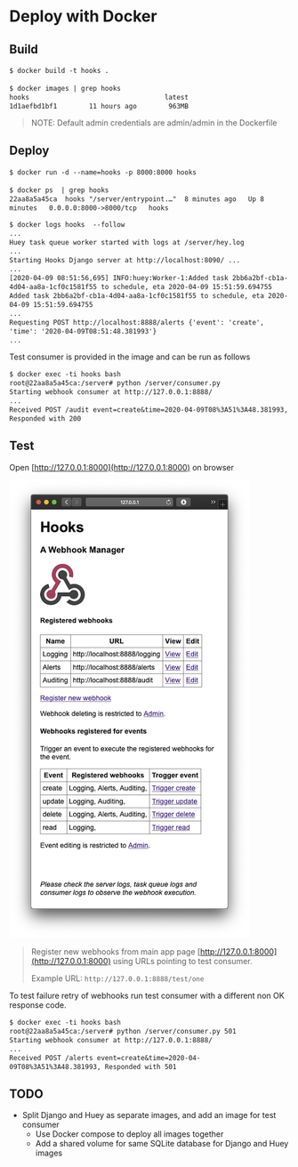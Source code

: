 # Deploy with Docker

## Build 
```shell script
$ docker build -t hooks .

$ docker images | grep hooks
hooks                                  latest              1d1aefbd1bf1        11 hours ago        963MB

```

> NOTE: Default admin credentials are admin/admin in the Dockerfile

## Deploy 

```shell script
$ docker run -d --name=hooks -p 8000:8000 hooks 

$ docker ps  | grep hooks
22aa8a5a45ca  hooks "/server/entrypoint.…"  8 minutes ago   Up 8 minutes   0.0.0.0:8000->8000/tcp   hooks
```

```shell script
$ docker logs hooks  --follow
...
Huey task queue worker started with logs at /server/hey.log
...
Starting Hooks Django server at http://localhost:8090/ ...
...
[2020-04-09 08:51:56,695] INFO:huey:Worker-1:Added task 2bb6a2bf-cb1a-4d04-aa8a-1cf0c1581f55 to schedule, eta 2020-04-09 15:51:59.694755
Added task 2bb6a2bf-cb1a-4d04-aa8a-1cf0c1581f55 to schedule, eta 2020-04-09 15:51:59.694755
...
Requesting POST http://localhost:8888/alerts {'event': 'create', 'time': '2020-04-09T08:51:48.381993'}
...

```

Test consumer is provided in the image and can be run as follows 

```shell script
$ docker exec -ti hooks bash
root@22aa8a5a45ca:/server# python /server/consumer.py
Starting webhook consumer at http://127.0.0.1:8888/
...
Received POST /audit event=create&time=2020-04-09T08%3A51%3A48.381993, Responded with 200
```

## Test

Open [http://127.0.0.1:8000](http://127.0.0.1:8000) on browser

![Main web page](screenshots/webhook-app.png)

> Register new webhooks from main app page [http://127.0.0.1:8000](http://127.0.0.1:8000) using URLs pointing to test
consumer.
>
> Example URL: `http://127.0.0.1:8888/test/one`

To test failure retry of webhooks run test consumer with a different non OK response code.

```shell script
$ docker exec -ti hooks bash
root@22aa8a5a45ca:/server# python /server/consumer.py 501
Starting webhook consumer at http://127.0.0.1:8888/
...
Received POST /alerts event=create&time=2020-04-09T08%3A51%3A48.381993, Responded with 501
```

## TODO

- Split Django and Huey as separate images, and add an image for test consumer
  - Use Docker compose to deploy all images together 
  - Add a shared volume for same SQLite database for Django and Huey images
